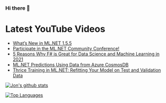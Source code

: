 ### Hi there 👋

# Latest YouTube Videos
<!-- BLOG-POST-LIST:START -->
- [What’s New in ML.NET 1.5.5](https://www.youtube.com/watch?v=xQOiJnX0LDs)
- [Participate in the ML.NET Community Conference!](https://www.youtube.com/watch?v=p7CtTayNOkQ)
- [5 Reasons Why F# is Great for Data Science and Machine Learning in 2021](https://www.youtube.com/watch?v=kTuPcXnV1qU)
- [ML.NET Predictions Using Data from Azure CosmosDB](https://www.youtube.com/watch?v=N4tLj6VFNuI)
- [Thrice Training in ML.NET: Refitting Your Model on Test and Validation Data](https://www.youtube.com/watch?v=DaN44FgMoa8)
<!-- BLOG-POST-LIST:END -->


[![Jon's github stats](https://github-readme-stats.vercel.app/api?username=jwood803&show_icons=true&theme=dark)](https://github.com/anuraghazra/github-readme-stats)

[![Top Languages](https://github-readme-stats.vercel.app/api/top-langs/?username=jwood803&layout=compact&theme=dark)](https://github.com/anuraghazra/github-readme-stats)

<!--
**jwood803/jwood803** is a ✨ _special_ ✨ repository because its `README.md` (this file) appears on your GitHub profile.

Here are some ideas to get you started:

- 🔭 I’m currently working on ...
- 🌱 I’m currently learning ...
- 👯 I’m looking to collaborate on ...
- 🤔 I’m looking for help with ...
- 💬 Ask me about ...
- 📫 How to reach me: ...
- 😄 Pronouns: ...
- ⚡ Fun fact: ...
-->
